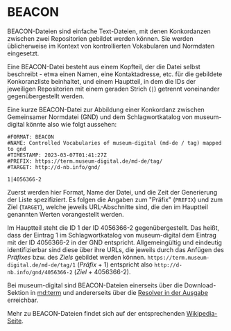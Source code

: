 # BEACON

BEACON-Dateien sind einfache Text-Dateien, mit denen Konkordanzen zwischen zwei Repositorien gebildet werden können. Sie werden üblicherweise im Kontext von kontrollierten Vokabularen und Normdaten eingesetzt.

Eine BEACON-Datei besteht aus einem Kopfteil, der die Datei selbst beschreibt - etwa einen Namen, eine Kontaktadresse, etc. für die gebildete Konkoranzliste beinhaltet, und einem Hauptteil, in dem die IDs der jeweiligen Repositorien mit einem geraden Strich (`|`) getrennt voneinander gegenübergestellt werden.

Eine kurze BEACON-Datei zur Abbildung einer Konkordanz zwischen Gemeinsamer Normdatei (GND) und dem Schlagwortkatalog von museum-digital könnte also wie folgt aussehen:

```
#FORMAT: BEACON
#NAME: Controlled Vocabularies of museum-digital (md-de / tag) mapped to gnd
#TIMESTAMP: 2023-03-07T01:41:27Z
#PREFIX: https://term.museum-digital.de/md-de/tag/
#TARGET: http://d-nb.info/gnd/

1|4056366-2
```

Zuerst werden hier Format, Name der Datei, und die Zeit der Generierung der Liste spezifiziert. Es folgen die Angaben zum "Präfix" (`PREFIX`) und zum Ziel (`TARGET`), welche jeweils URL-Abschnitte sind, die den im Hauptteil genannten Werten vorangestellt werden.

Im Hauptteil steht die ID 1 der ID 4056366-2 gegenübergestellt. Das heißt, dass der Eintrag 1 im Schlagwortkatalog von museum-digital dem Eintrag mit der ID 4056366-2 in der GND entspricht. Allgemeingültig und eindeutig identifizierbar sind diese über ihre URLs, die jeweils durch das Anfügen des _Präfixes_ bzw. des _Ziels_ gebildet werden können. `https://term.museum-digital.de/md-de/tag/1` (_Präfix_ + 1) entspricht also `http://d-nb.info/gnd/4056366-2` (_Ziel_ + 4056366-2).

Bei museum-digital sind BEACON-Dateien einerseits über die Download-Sektion in [md:term](../../md-term/Downloads.md) und andererseits über die [Resolver in der Ausgabe](../../Ausgabe/misc/Resolver.md) erreichbar.

Mehr zu BEACON-Dateien findet sich auf der entsprechenden [Wikipedia-Seite](https://de.wikipedia.org/wiki/Wikipedia:BEACON).
